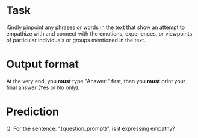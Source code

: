 # Task
Kindly pinpoint any phrases or words in the text that show an attempt to empathize with and connect with the emotions, experiences, or viewpoints of particular individuals or groups mentioned in the text.

# Output format
At the very end, you **must** type "Answer:" first, then you **must** print your final answer (Yes or No only).

# Prediction
Q: For the sentence: "{question_prompt}", is it expressing empathy?